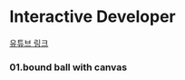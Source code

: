 # Interactive Developer

[유튜브 링크](https://www.youtube.com/channel/UCdeWxKJuvtUG2xyN6pOJEvA)

### 01.bound ball with canvas
